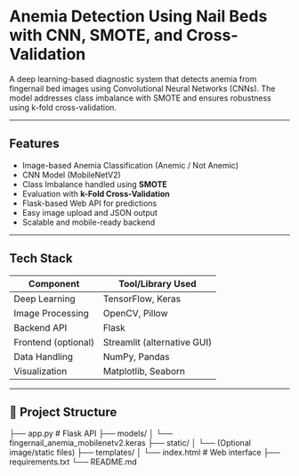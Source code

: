 #  Anemia Detection Using Nail Beds with CNN, SMOTE, and Cross-Validation

A deep learning-based diagnostic system that detects anemia from fingernail bed images using Convolutional Neural Networks (CNNs). The model addresses class imbalance with SMOTE and ensures robustness using k-fold cross-validation.

---


##  Features

- Image-based Anemia Classification (Anemic / Not Anemic)
- CNN Model (MobileNetV2)
- Class Imbalance handled using **SMOTE**
- Evaluation with **k-Fold Cross-Validation**
- Flask-based Web API for predictions
- Easy image upload and JSON output
- Scalable and mobile-ready backend

---

##  Tech Stack

| Component           | Tool/Library Used           |
|---------------------|-----------------------------|
| Deep Learning       | TensorFlow, Keras           |
| Image Processing    | OpenCV, Pillow              |
| Backend API         | Flask                       |
| Frontend (optional) | Streamlit (alternative GUI) |
| Data Handling       | NumPy, Pandas               |
| Visualization       | Matplotlib, Seaborn         |

---

## 📂 Project Structure
├── app.py                 # Flask API
├── models/
│   └── fingernail_anemia_mobilenetv2.keras
├── static/
│   └── (Optional image/static files)
├── templates/
│   └── index.html         # Web interface
├── requirements.txt
└── README.md
